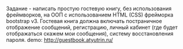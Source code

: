 Задание - написать простую гостевую книгу, без использования фреймворков, на ООП с использованием HTML (CSS) фрейморка bootstrap v3. Гостевая книга должна включать постраничное отображение сообщений, регистрацию, личный кабинет (где будет отображаться скажем мои сообщения), систему восстановления пароля.
demo: http://guestbook.atyutrin.ru/